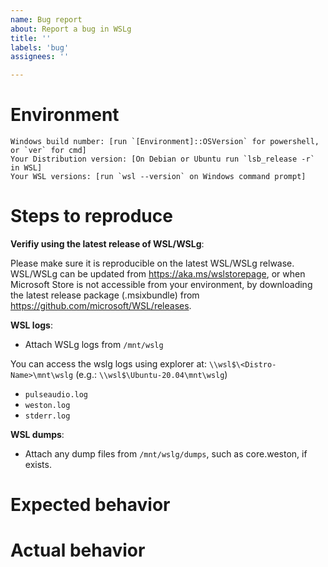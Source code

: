 ```yaml
---
name: Bug report
about: Report a bug in WSLg
title: ''
labels: 'bug'
assignees: ''

---
```


# Environment

```none
Windows build number: [run `[Environment]::OSVersion` for powershell, or `ver` for cmd]
Your Distribution version: [On Debian or Ubuntu run `lsb_release -r` in WSL]
Your WSL versions: [run `wsl --version` on Windows command prompt]
```

# Steps to reproduce

**Verifiy using the latest release of WSL/WSLg**:

Please make sure it is reproducible on the latest WSL/WSLg relwase. WSL/WSLg can be updated from https://aka.ms/wslstorepage, or when Microsoft Store is not accessible from your environment, by downloading the latest release package (.msixbundle) from https://github.com/microsoft/WSL/releases.

<!--
Collect WSL logs if needed by following these instructions: https://github.com/Microsoft/WSL/blob/master/CONTRIBUTING.md#8-detailed-logs  
-->

**WSL logs**: 

* Attach WSLg logs from  `/mnt/wslg`

You can access the wslg logs using explorer at: `\\wsl$\<Distro-Name>\mnt\wslg` (e.g.: `\\wsl$\Ubuntu-20.04\mnt\wslg`)

* `pulseaudio.log`
* `weston.log`
* `stderr.log`

**WSL dumps**:

* Attach any dump files from `/mnt/wslg/dumps`, such as core.weston, if exists.

#  Expected behavior

<!-- A description of what you're expecting, possibly containing screenshots or reference material. -->

# Actual behavior

<!-- What's actually happening? -->

